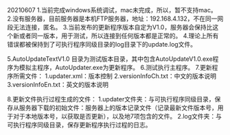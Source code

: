 
20210607
1.当前完成windows系统调试，mac未完成，所以，暂不支持mac。
2.没有服务器，目前服务器是本机FTP服务器，地址：192.168.4.132，不在同一网段无法连接，匿名。
3.当前发布的更新程序版本自定为V1.0，服务器会保持比这个新或者同一版本，用于测试，所以连接到任何版本都是正常的。
4.理论上所有错误都被保持到了可执行程序同级目录的log目录下的update.log文件。

5.AutoUpdateTextV1.0 目录为测试版本目录，其中包含AutoUpdateV1.0.exe程序为模拟主程序，AutoUpdater.exe为更新程序。
6.测试执行主程序。
7.更新程序所需文件：
	1.updater.xml：版本控制
	2.versionInfoCh.txt：中文的版本说明
	3.versionInfoEn.txt：英文的版本说明
	
8.更新文件执行过程生成的文件：
	1.updater文件夹：与可执行程序同级目录，保存从服务器下载的初始文件：服务器上的版本记录文件（记录最新文件版本号，用于对于本地版本号，以获取是否更新），以及地7项包含的文件。
	2.log文件夹：与可执行程序同级目录，保存更新程序执行过程的日志。